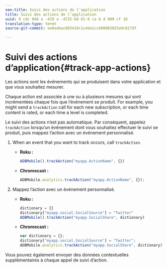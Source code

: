 ```yaml
---
seo-title: Suivi des actions de l’application
title: Suivi des actions de l’application
uuid: 9 cdc 048 a -419 a -4725-bd 61-6 ca 6 d 909 cf 10
translation-type: tm+mt
source-git-commit: ee6eebac803410c1c4da1ccb80083025a9c817df

---
```



# Suivi des actions d’application{#track-app-actions}

Les actions sont les événements qui se produisent dans votre application et que vous souhaitez mesurer.

Chaque action est associée à une ou à plusieurs mesures qui sont incrémentées chaque fois que l’événement se produit. For example, you might send a `trackAction` call for each new subscription, or each time content is rated, or each time a level is completed.

Le suivi des actions n’est pas automatique. Par conséquent, appelez `trackAction` lorsqu’un événement dont vous souhaitez effectuer le suivi se produit, puis mappez l’action avec un événement personnalisé.

1. When an event that you want to track occurs, call `trackAction`.

   * **Roku :**

      ```js
      ADBMobile().trackAction("myapp.ActionName", {})
      ```

   * **Chromecast :**

      ```js
      ADBMobile.analytics.trackAction("myapp.ActionName", {});
      ```

1. Mappez l’action avec un événement personnalisé.

   * **Roku :**

      ```js
      dictionary = {} 
      dictionary["myapp.social.SocialSource"] = "Twitter"  
      ADBMobile().trackAction("myapp.SocialShare", dictionary)
      ```

   * **Chromecast :**

      ```js
      var dictionary = {}; 
      dictionary["myapp.social.SocialSource"] = "Twitter"; 
      ADBMobile.analytics.trackAction("myapp.SocialShare", dictionary);
      ```

Vous pouvez également envoyer des données contextuelles supplémentaires à chaque appel de suivi d’action.

